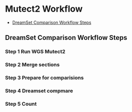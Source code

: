 Mutect2 Workflow
================

-   [DreamSet Comparison Workflow Steps](#dreamset-comparison-workflow-steps)

DreamSet Comparison Workflow Steps
----------------------------------

### Step 1 Run WGS Mutect2

### Step 2 Merge sections

### Step 3 Prepare for comparisions

### Step 4 Dreamset compmare

### Step 5 Count
